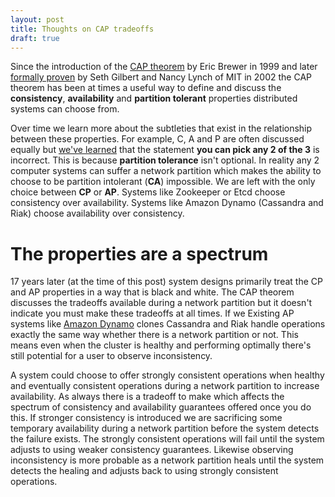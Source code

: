 ```yaml
---
layout: post
title: Thoughts on CAP tradeoffs
draft: true
---
```


Since the introduction of the [CAP theorem]() by Eric Brewer in 1999 and later [formally proven](http://groups.csail.mit.edu/tds/papers/Gilbert/Brewer2.pdf) by Seth Gilbert and Nancy Lynch of MIT in 2002 the CAP theorem has been at times a useful way to define and discuss the **consistency**, **availability** and **partition tolerant** properties distributed systems can choose from.

Over time we learn more about the subtleties that exist in the relationship between these properties. For example, C, A and P are often discussed equally but [we've learned](https://www.infoq.com/articles/cap-twelve-years-later-how-the-rules-have-changed) that the statement __you can pick any 2 of the 3__ is incorrect. This is because **partition tolerance** isn't optional. In reality any 2 computer systems can suffer a network partition which makes the ability to choose to be partition intolerant (**CA**) impossible. We are left with the only choice between **CP** or **AP**. Systems like Zookeeper or Etcd choose consistency over availability. Systems like Amazon Dynamo (Cassandra and Riak) choose availability over consistency.

# The properties are a spectrum
17 years later (at the time of this post) system designs primarily treat the CP and AP properties in a way that is black and white. The CAP theorem discusses the tradeoffs available during a network partition but it doesn't indicate you must make these tradeoffs at all times. If we Existing AP systems like [Amazon Dynamo](http://s3.amazonaws.com/AllThingsDistributed/sosp/amazon-dynamo-sosp2007.pdf) clones Cassandra and Riak handle operations exactly the same way whether there is a network partition or not. This means even when the cluster is healthy and performing optimally there's still potential for a user to observe inconsistency.

A system could choose to offer strongly consistent operations when healthy and eventually consistent operations during a network partition to increase availability. As always there is a tradeoff to make which affects the spectrum of consistency and availability guarantees offered once you do this. If stronger consistency is introduced we are sacrificing some temporary availability during a network partition before the system detects the failure exists. The strongly consistent operations will fail until the system adjusts to using weaker consistency guarantees. Likewise observing inconsistency is more probable as a network partition heals until the system detects the healing and adjusts back to using strongly consistent operations.
